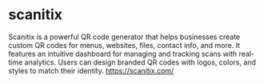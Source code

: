 # scanitix
Scanitix is a powerful QR code generator that helps businesses create custom QR codes for menus, websites, files, contact info, and more. It features an intuitive dashboard for managing and tracking scans with real-time analytics. Users can design branded QR codes with logos, colors, and styles to match their identity. https://scanitix.com/
